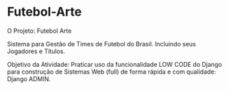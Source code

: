 # Futebol-Arte
O Projeto: Futebol Arte

Sistema para Gestão de Times de Futebol do Brasil. Incluindo seus Jogadores e Títulos.

Objetivo da Atividade:
Praticar uso da funcionalidade LOW CODE do Django para construção de Sistemas Web (full) de forma rápida e com qualidade: Django ADMIN.




